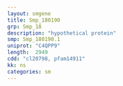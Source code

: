 ```yaml
---
layout: smgene
title: Smp_180190
grp: Smp_18
description: "hypothetical protein"
smp: Smp_180190.1
uniprot: "C4QPP9"
length:  2949
cdd: "cl20798, pfam14911"
kk: ns
categories: sm
---
```

